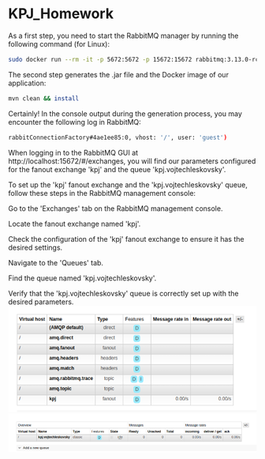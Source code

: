 # KPJ_Homework

As a first step, you need to start the RabbitMQ manager by running the following command (for Linux):

```bash
sudo docker run --rm -it -p 5672:5672 -p 15672:15672 rabbitmq:3.13.0-rc.1-management
```
The second step generates the .jar file and the Docker image of our application:
```bash
mvn clean && install
```
Certainly! In the console output during the generation process, you may encounter the following log in RabbitMQ:

```bash
rabbitConnectionFactory#4ae1ee85:0, vhost: '/', user: 'guest')
```
When logging in to the RabbitMQ GUI at http://localhost:15672/#/exchanges, you will find our parameters configured for the fanout exchange 'kpj' and the queue 'kpj.vojtechleskovsky'.

To set up the 'kpj' fanout exchange and the 'kpj.vojtechleskovsky' queue, follow these steps in the RabbitMQ management console:

Go to the 'Exchanges' tab on the RabbitMQ management console.

Locate the fanout exchange named 'kpj'.

Check the configuration of the 'kpj' fanout exchange to ensure it has the desired settings.

Navigate to the 'Queues' tab.

Find the queue named 'kpj.vojtechleskovsky'.

Verify that the 'kpj.vojtechleskovsky' queue is correctly set up with the desired parameters.
![screen1](1.png)
![screen2](2.png)

